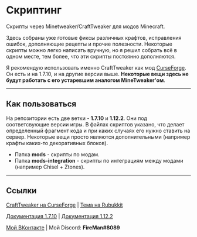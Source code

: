 # Скриптинг
Скрипты через Minetweaker/CraftTweaker для модов Minecraft.

Здесь собраны уже готовые фиксы различных крафтов, исправления ошибок, дополняющие рецепты и прочие полезности. Некоторые скрипты можно легко написать вручную, но я решил собрать всё в одном месте, тем более, что эти скрипты постоянно дополняются.

Я рекомендую использовать именно CraftTweaker как мод [CurseForge](https://www.curseforge.com/minecraft/mc-mods/crafttweaker). Он есть и на 1.7.10, и на другие версии выше. **Некоторые вещи здесь не будут работать с его устаревшим аналогом MineTweaker'ом**.
***
## Как пользоваться
На репозитории есть две ветки - **1.7.10** и **1.12.2**. Они под соответсвующие версии игры. В файлах скриптов указано, что делает определенный фрагмент кода и при каких случаях его нужно ставить на сервер. Некоторые вещи просто являются дополнительными (например крафты каких-то декоративных блоков).

* Папка **mods** - скрипты по модам.
* Папка **mods-integration** - скрипты по интеграциям между модами (например Chisel + Ztones).
***
## Ссылки
[CraftTweaker на CurseForge](https://www.curseforge.com/minecraft/mc-mods/crafttweaker) | [Тема на Rubukkit](http://rubukkit.org/threads/ispravlenija-receptov-v-modax-minetweaker-crafttweaker.163629/)

[Документация 1.7.10](http://minetweaker3.powerofbytes.com/wiki/Main_Page) | [Документация 1.12.2](https://docs.blamejared.com/1.12/en/)

[Мой ВКонтакте](https://vk.com/fireman9) | Мой Discord: **FireMan#8089**